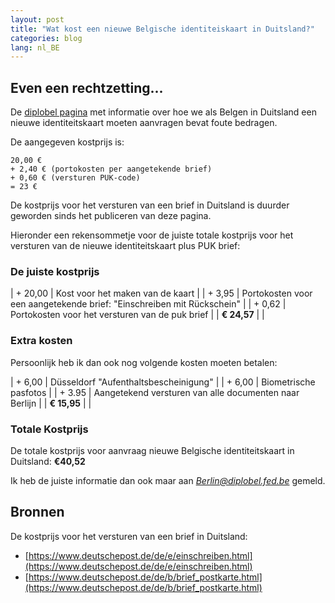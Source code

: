 ```yaml
---
layout: post
title: "Wat kost een nieuwe Belgische identiteiskaart in Duitsland?"
categories: blog
lang: nl_BE
---
```


## Even een rechtzetting...

De [diplobel pagina](http://countries.diplomatie.belgium.be/nl/duitsland/consulaire_informatie/identiteitskaart/) met informatie over hoe we als Belgen in Duitsland een nieuwe identiteitskaart moeten aanvragen bevat foute bedragen.

De aangegeven kostprijs is:

```
20,00 €
+ 2,40 € (portokosten per aangetekende brief)
+ 0,60 € (versturen PUK-code)
= 23 €
```

De kostprijs voor het versturen van een brief in Duitsland is duurder geworden sinds het publiceren van deze pagina.

Hieronder een rekensommetje voor de juiste totale kostprijs voor het versturen van de nieuwe identiteitskaart plus PUK brief:

### De juiste kostprijs

| + 20,00    | Kost voor het maken van de kaart |
| + 3,95     | Portokosten voor een aangetekende brief: "Einschreiben mit Rückschein" |
| + 0,62     | Portokosten voor het versturen van de puk brief |
| **€ 24,57**  | |

### Extra kosten

Persoonlijk heb ik dan ook nog volgende kosten moeten betalen:

| + 6,00     | Düsseldorf "Aufenthaltsbescheinigung" |
| + 6,00     | Biometrische pasfotos |
| + 3.95     | Aangetekend versturen van alle documenten naar Berlijn |
| **€ 15,95**  | |


### Totale Kostprijs

De totale kostprijs voor aanvraag nieuwe Belgische identiteitskaart in Duitsland: **€40,52**

Ik heb de juiste informatie dan ook maar aan *Berlin@diplobel.fed.be* gemeld.

## Bronnen

De kostprijs voor het versturen van een brief in Duitsland:

- [https://www.deutschepost.de/de/e/einschreiben.html](https://www.deutschepost.de/de/e/einschreiben.html)
- [https://www.deutschepost.de/de/b/brief_postkarte.html](https://www.deutschepost.de/de/b/brief_postkarte.html)